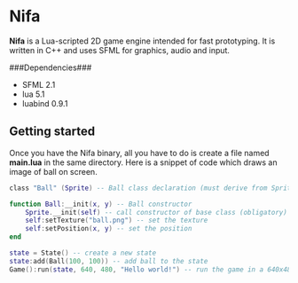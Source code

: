 Nifa
=
**Nifa** is a Lua-scripted 2D game engine intended for fast prototyping. It is written in C++ and uses SFML for graphics, audio and input.

###Dependencies###
- SFML 2.1
- lua 5.1
- luabind 0.9.1


Getting started
-
Once you have the Nifa binary, all you have to do is create a file named **main.lua** in the same directory.
Here is a snippet of code which draws an image of ball on screen.
```lua
class "Ball" (Sprite) -- Ball class declaration (must derive from Sprite)

function Ball:__init(x, y) -- Ball constructor
	Sprite.__init(self) -- call constructor of base class (obligatory)
	self:setTexture("ball.png") -- set the texture
	self:setPosition(x, y) -- set the position
end

state = State() -- create a new state
state:add(Ball(100, 100)) -- add ball to the state
Game():run(state, 640, 480, "Hello world!") -- run the game in a 640x480px window
```
